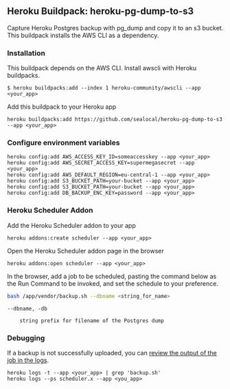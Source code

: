 ## Heroku Buildpack: heroku-pg-dump-to-s3

Capture Heroku Postgres backup with pg_dump and copy it to an s3 bucket. This buildpack installs the AWS CLI as a dependency.

### Installation

This buildpack depends on the AWS CLI.  Install awscli with Heroku buildpacks.

```
$ heroku buildpacks:add --index 1 heroku-community/awscli --app <your_app>
```

Add this buildpack to your Heroku app

```
heroku buildpacks:add https://github.com/sealocal/heroku-pg-dump-to-s3 --app <your_app>
```

### Configure environment variables

```
heroku config:add AWS_ACCESS_KEY_ID=someaccesskey --app <your_app>
heroku config:add AWS_SECRET_ACCESS_KEY=supermegasecret --app <your_app>
heroku config:add AWS_DEFAULT_REGION=eu-central-1 --app <your_app>
heroku config:add S3_BUCKET_PATH=your-bucket --app <your_app>
heroku config:add S3_BUCKET_PATH=your-bucket --app <your_app>
heroku config:add DB_BACKUP_ENC_KEY=password --app <your_app>
```

### Heroku Scheduler Addon

Add the Heroku Scheduler addon to your app

```
heroku addons:create scheduler --app <your_app>
```

Open the Heroku Scheduler addon page in the browser

```
heroku addons:open scheduler --app <your_app>
```

In the browser, add a job to be scheduled, pasting the command below as the Run Command to be invoked, and set the schedule to your preference.

```bash
bash /app/vendor/backup.sh --dbname <string_for_name>
```

```log
--dbname, -db

    string prefix for filename of the Postgres dump
```

### Debugging

If a backup is not successfully uploaded, you can [review the output of the job in the logs](https://devcenter.heroku.com/articles/scheduler#inspecting-output).

```
heroku logs -t --app <your_app> | grep 'backup.sh'
heroku logs --ps scheduler.x --app <you_app>
```
